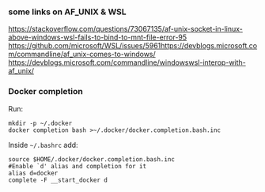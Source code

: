 ### some links on AF_UNIX & WSL

https://stackoverflow.com/questions/73067135/af-unix-socket-in-linux-above-windows-wsl-fails-to-bind-to-mnt-file-error-95
https://github.com/microsoft/WSL/issues/5961https://devblogs.microsoft.com/commandline/af_unix-comes-to-windows/
https://devblogs.microsoft.com/commandline/windowswsl-interop-with-af_unix/

### Docker completion
Run:
```shell
mkdir -p ~/.docker
docker completion bash >~/.docker/docker.completion.bash.inc
```
Inside `~/.bashrc` add:
```shell
source $HOME/.docker/docker.completion.bash.inc
#Enable `d' alias and completion for it
alias d=docker
complete -F __start_docker d
```
